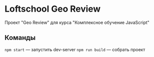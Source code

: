 # Loftschool Geo Review

Проект "Geo Review" для курса "Комплексное обучение JavaScript"

## Команды

`npm start` — запустить dev-server
`npm run build` — собрать проект
